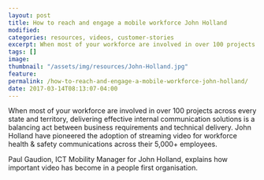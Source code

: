 ```yaml
---
layout: post
title: How to reach and engage a mobile workforce John Holland
modified:
categories: resources, videos, customer-stories
excerpt: When most of your workforce are involved in over 100 projects across every state and territory, delivering effective internal communication solutions is a balancing act between business requirements and technical delivery.
tags: []
image:
thumbnail: "/assets/img/resources/John-Holland.jpg"
feature:
permalink: /how-to-reach-and-engage-a-mobile-workforce-john-holland/
date: 2017-03-14T08:13:07-04:00
---
```


When most of your workforce are involved in over 100 projects across every state and territory, delivering effective internal communication solutions is a balancing act between business requirements and technical delivery. John Holland have pioneered the adoption of streaming video for workforce health &amp; safety communications across their 5,000+ employees.

Paul Gaudion, ICT Mobility Manager for John Holland, explains how important video has become in a people first organisation.

<div class="t-center video-containers mt-5 mb-5">
	<script src="https://publish.viostream.com/embed/ctoaztbsfrz5j"></script>
</div>